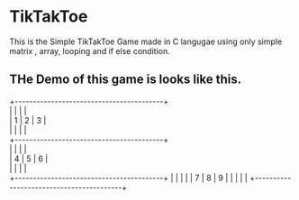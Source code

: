 # TikTakToe

This is the Simple TikTakToe Game made in C langugae using only simple matrix , array, looping and if else condition.

## THe Demo of this game is looks like this.

+-----------------------------------------+ <br/>
|             |             |             | <br/>
|      1      |      2      |      3      | <br/>
|             |             |             | <br/>
+-----------------------------------------+ <br/>
|             |             |             | <br/>
|      4      |      5      |      6      | <br/>
|             |             |             | <br/>
+-----------------------------------------+ 
|             |             |             | 
|      7      |      8      |      9      | 
|             |             |             | 
+-----------------------------------------+
